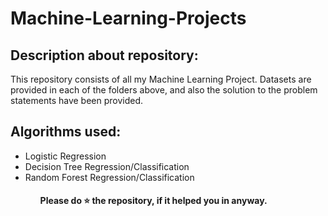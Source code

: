 # Machine-Learning-Projects

## Description about repository:
This repository consists of all my Machine Learning Project. Datasets are provided in each of the folders above, and also the solution to the problem statements have been provided.

## Algorithms used:

<ul>
  <li> Logistic Regression </li>
  <li> Decision Tree Regression/Classification </li>
  <li> Random Forest Regression/Classification </li>
<ul>



#### Please do ⭐ the repository, if it helped you in anyway.
